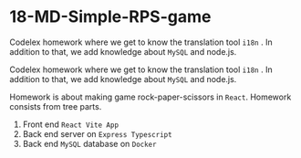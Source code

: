 # 18-MD-Simple-RPS-game

Codelex homework where we get to know the translation tool `i18n` .
In addition to that, we add knowledge about `MySQL` and node.js.

Codelex homework where we get to know the translation tool `i18n` .
In addition to that, we add knowledge about `MySQL` and node.js.

Homework is about making game rock-paper-scissors in `React`.
Homework consists from tree parts.

1. Front end `React Vite App`
2. Back end server on `Express Typescript`
3. Back end `MySQL` database on `Docker`
